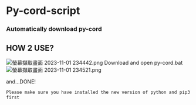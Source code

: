 # Py-cord-script
### Automatically download py-cord

## HOW 2 USE?

![螢幕擷取畫面 2023-11-01 234442.png](https://hackmd.io/_uploads/rJZnfxx7T.png)
Download and open py-cord.bat
![螢幕擷取畫面 2023-11-01 234521.png](https://hackmd.io/_uploads/HJiCfle76.png)

and...DONE!

```
Please make sure you have installed the new version of python and pip3 first
```
